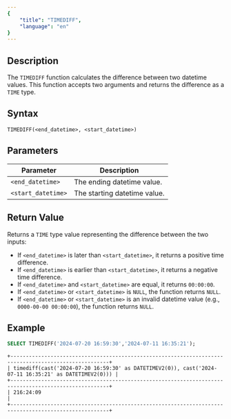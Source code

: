 ```yaml
---
{
    "title": "TIMEDIFF",
    "language": "en"
}
---
```


<!-- 
Licensed to the Apache Software Foundation (ASF) under one
or more contributor license agreements.  See the NOTICE file
distributed with this work for additional information
regarding copyright ownership.  The ASF licenses this file
to you under the Apache License, Version 2.0 (the
"License"); you may not use this file except in compliance
with the License.  You may obtain a copy of the License at

  http://www.apache.org/licenses/LICENSE-2.0

Unless required by applicable law or agreed to in writing,
software distributed under the License is distributed on an
"AS IS" BASIS, WITHOUT WARRANTIES OR CONDITIONS OF ANY
KIND, either express or implied.  See the License for the
specific language governing permissions and limitations
under the License.
-->

## Description
The `TIMEDIFF` function calculates the difference between two datetime values. This function accepts two arguments and returns the difference as a `TIME` type.

## Syntax

`TIMEDIFF(<end_datetime>, <start_datetime>)`

## Parameters

| Parameter          | Description                  |
|--------------------|------------------------------|
| `<end_datetime>`   | The ending datetime value.   |
| `<start_datetime>` | The starting datetime value. |

## Return Value
Returns a `TIME` type value representing the difference between the two inputs:
- If `<end_datetime>` is later than `<start_datetime>`, it returns a positive time difference.
- If `<end_datetime>` is earlier than `<start_datetime>`, it returns a negative time difference.
- If `<end_datetime>` and `<start_datetime>` are equal, it returns `00:00:00`.
- If `<end_datetime>` or `<start_datetime>` is `NULL`, the function returns `NULL`.
- If `<end_datetime>` or `<start_datetime>` is an invalid datetime value (e.g., `0000-00-00 00:00:00`), the function returns `NULL`.

## Example

```sql
SELECT TIMEDIFF('2024-07-20 16:59:30','2024-07-11 16:35:21');
```

```text
+------------------------------------------------------------------------------------------------------+
| timediff(cast('2024-07-20 16:59:30' as DATETIMEV2(0)), cast('2024-07-11 16:35:21' as DATETIMEV2(0))) |
+------------------------------------------------------------------------------------------------------+
| 216:24:09                                                                                            |
+------------------------------------------------------------------------------------------------------+
```